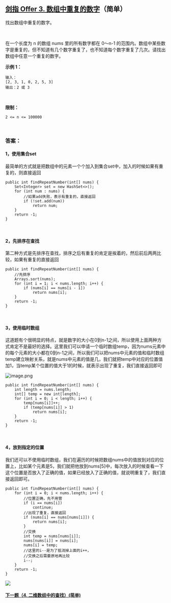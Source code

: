 ## [剑指 Offer 3. 数组中重复的数字](https://leetcode-cn.com/problems/shu-zu-zhong-zhong-fu-de-shu-zi-lcof)（简单）

找出数组中重复的数字。

<br/>


在一个长度为 n 的数组 nums 里的所有数字都在 0～n-1 的范围内。数组中某些数字是重复的，但不知道有几个数字重复了，也不知道每个数字重复了几次。请找出数组中任意一个重复的数字。

**示例 1：**

```
输入：
[2, 3, 1, 0, 2, 5, 3]
输出：2 或 3 
```

<br/>

**限制：**

```
2 <= n <= 100000
```

<br/>

### 答案：

#### 1，使用集合set

最简单的方式就是把数组中的元素一个个加入到集合set中，加入的时候如果有重复的，则直接返回


    public int findRepeatNumber(int[] nums) {
        Set<Integer> set = new HashSet<>();
        for (int num : nums) {
       	    //如果add失败，表示有重复的，直接返回
            if (!set.add(num))
                return num;
        }
        return -1;
    }
<br/>

#### 2，先排序在查找

第二种方式是先排序在查找，排序之后有重复的肯定是挨着的，然后前后两两比较，如果有重复的直接返回


    public int findRepeatNumber(int[] nums) {
    	//先排序
        Arrays.sort(nums);
        for (int i = 1; i < nums.length; i++) {
            if (nums[i] == nums[i - 1])
                return nums[i];
        }
        return -1;
    }
<br/>

#### 3，使用临时数组

这道题有个很明显的特点，就是数字的大小在0到n-1之间，所以使用上面两种方式肯定不是最好的选择。这里我们可以申请一个临时数组temp，因为nums元素中的每个元素的大小都在0到n-1之间，所以我们可以把nums中元素的值和临时数组temp建立映射关系，就是nums中元素的值是几，我们就把temp中对应的位置值加1，当temp某个位置的值大于1的时候，就表示出现了重复，我们直接返回即可

![image.png](https://pic.leetcode-cn.com/49ac8043437dfa731c6d26c44a2ec5da49735ffee87042124d552b2dd6aef5c1-image.png)

    public int findRepeatNumber(int[] nums) {
        int length = nums.length;
        int[] temp = new int[length];
        for (int i = 0; i < length; i++) {
            temp[nums[i]]++;
            if (temp[nums[i]] > 1)
                return nums[i];
        }
        return -1;
    }
<br/>

#### 4，放到指定的位置

我们还可以不使用临时数组，我们在遍历的时候把数组nums中的值放到对应的位置上，比如某个元素是5，我们就把他放到nums[5]中，每次放入的时候查看一下这个位置是否放入了正确的值，如果已经放入了正确的值，就说明重复了，我们直接返回即可。


    public int findRepeatNumber(int[] nums) {
        for (int i = 0; i < nums.length; i++) {
            //位置正确，先不用管
            if (i == nums[i])
                continue;
            //出现了重复，直接返回
            if (nums[i] == nums[nums[i]]) {
                return nums[i];
            }
            //交换
            int temp = nums[nums[i]];
            nums[nums[i]] = nums[i];
            nums[i] = temp;
            //这里的i--是为了抵消掉上面的i++，
            //交换之后需要原地再比较
            i--;
        }
        return -1;
    }

![](https://img-blog.csdnimg.cn/20200807155236311.png)

#### [下一题（4. 二维数组中的查找）(简单)](https://github.com/sdwwld/leetCode/blob/master/src/main/java/com/wld/java/offer/剑指Offer04.md)

